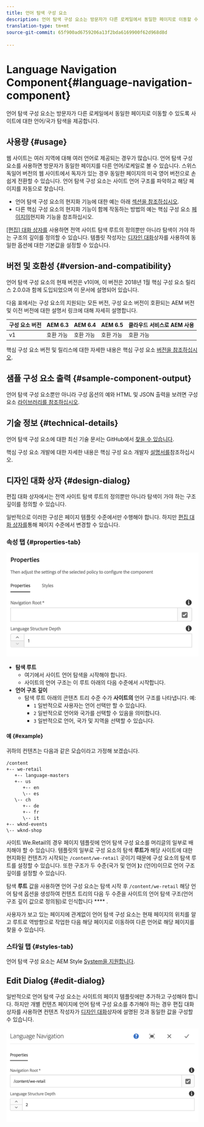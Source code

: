 ```yaml
---
title: 언어 탐색 구성 요소
description: 언어 탐색 구성 요소는 방문자가 다른 로케일에서 동일한 페이지로 이동할 수 있도록 사이트에 대한 언어/국가 탐색을 제공합니다.
translation-type: tm+mt
source-git-commit: 65f900ad6759206a13f2bda6169900f62d968d8d

---
```



# Language Navigation Component{#language-navigation-component}

언어 탐색 구성 요소는 방문자가 다른 로케일에서 동일한 페이지로 이동할 수 있도록 사이트에 대한 언어/국가 탐색을 제공합니다.

## 사용량 {#usage}

웹 사이트는 여러 지역에 대해 여러 언어로 제공되는 경우가 많습니다. 언어 탐색 구성 요소를 사용하면 방문자가 동일한 페이지를 다른 언어/로케일로 볼 수 있습니다. 스위스 독일어 버전의 웹 사이트에서 독자가 있는 경우 동일한 페이지의 미국 영어 버전으로 손쉽게 전환할 수 있습니다. 언어 탐색 구성 요소는 사이트 언어 구조를 파악하고 해당 페이지를 자동으로 찾습니다.

* 언어 탐색 구성 요소의 현지화 기능에 대한 예는 아래 [섹션을 참조하십시오](#example).
* 다른 핵심 구성 요소의 현지화 기능이 함께 작동하는 방법의 예는 핵심 구성 요소 [페이지의](localization.md)현지화 기능을 참조하십시오.

[ [편집] 대화 상자를](#edit-dialog) 사용하면 전역 사이트 탐색 루트의 정의뿐만 아니라 탐색이 가야 하는 구조의 깊이를 정의할 수 있습니다. 템플릿 작성자는 [디자인 대화](#design-dialog)상자를 사용하여 동일한 옵션에 대한 기본값을 설정할 수 있습니다.

## 버전 및 호환성 {#version-and-compatibility}

언어 탐색 구성 요소의 현재 버전은 v1이며, 이 버전은 2018년 1월 핵심 구성 요소 릴리스 2.0.0과 함께 도입되었으며 이 문서에 설명되어 있습니다.

다음 표에서는 구성 요소의 지원되는 모든 버전, 구성 요소 버전이 호환되는 AEM 버전 및 이전 버전에 대한 설명서 링크에 대해 자세히 설명합니다.

| 구성 요소 버전 | AEM 6.3 | AEM 6.4 | AEM 6.5 | 클라우드 서비스로 AEM 사용 |
|--- |--- |--- |--- |---|
| v1 | 호환 가능 | 호환 가능 | 호환 가능 | 호환 가능 |

핵심 구성 요소 버전 및 릴리스에 대한 자세한 내용은 핵심 구성 요소 [버전을 참조하십시오](versions.md).

## 샘플 구성 요소 출력 {#sample-component-output}

언어 탐색 구성 요소뿐만 아니라 구성 옵션의 예와 HTML 및 JSON 출력을 보려면 구성 요소 [라이브러리를 참조하십시오](https://adobe.com/go/aem_cmp_library_langnav).

## 기술 정보 {#technical-details}

언어 탐색 구성 요소에 대한 최신 기술 문서는 GitHub에서 [찾을 수 있습니다](https://adobe.com/go/aem_cmp_tech_langnav_v1).

핵심 구성 요소 개발에 대한 자세한 내용은 핵심 구성 요소 개발자 [설명서를](developing.md)참조하십시오.

## 디자인 대화 상자 {#design-dialog}

편집 대화 상자에서는 전역 사이트 탐색 루트의 정의뿐만 아니라 탐색이 가야 하는 구조 깊이를 정의할 수 있습니다.

일반적으로 이러한 구성은 페이지 템플릿 수준에서만 수행해야 합니다. 하지만 [편집 대화 상자를](#edit-dialog)통해 페이지 수준에서 변경할 수 있습니다.

### 속성 탭 {#properties-tab}

![](assets/screen_shot_2018-01-12at133642.png)

* **탐색 루트**
   * 여기에서 사이트 언어 탐색을 시작해야 합니다.
   * 사이트의 언어 구조는 이 루트 아래의 다음 수준에서 시작합니다.
* **언어 구조 깊이**
   * 탐색 루트 아래의 콘텐츠 트리 수준 수가 **사이트의** 언어 구조를 나타냅니다. 예:
      * `1` 일반적으로 사용자는 언어 선택만 할 수 있습니다.
      * `2` 일반적으로 언어와 국가를 선택할 수 있음을 의미합니다.
      * `3` 일반적으로 언어, 국가 및 지역을 선택할 수 있습니다.

#### 예 {#example}

귀하의 컨텐츠는 다음과 같은 모습이라고 가정해 보겠습니다.

```
/content
+-- we-retail
   +-- language-masters
   +-- us
      +-- en
      \-- es
   \-- ch
      +-- de
      +-- fr
      \-- it
+-- wknd-events
\-- wknd-shop
```

사이트 We.Retail의 경우 페이지 템플릿에 언어 탐색 구성 요소를 머리글의 일부로 배치해야 할 수 있습니다. 템플릿의 일부로 구성 요소의 탐색 **루트가** 해당 사이트에 대한 현지화된 컨텐츠가 시작되는 `/content/we-retail` 곳이기 때문에 구성 요소의 탐색 루트를 설정할 수 있습니다. 또한 구조가 두 수준(국가 및 언어 **)**`2` (언어)이므로 언어 구조 깊이를 설정할 수 있습니다.

탐색 **루트** 값을 사용하면 언어 구성 요소는 탐색 시작 후 `/content/we-retail` 해당 언어 탐색 옵션을 생성하여 컨텐츠 트리의 다음 두 수준을 사이트의 언어 탐색 구조(언어 구조 깊이 값으로 정의됨)로 인식합니다 **** .

사용자가 보고 있는 페이지에 관계없이 언어 탐색 구성 요소는 현재 페이지의 위치를 알고 루트로 역방향으로 작업한 다음 해당 페이지로 이동하여 다른 언어로 해당 페이지를 찾을 수 있습니다.

### 스타일 탭 {#styles-tab}

언어 탐색 구성 요소는 AEM Style [System을 지원합니다](authoring.md#component-styling).

## Edit Dialog {#edit-dialog}

일반적으로 언어 탐색 구성 요소는 사이트의 페이지 템플릿에만 추가하고 구성해야 합니다. 하지만 개별 컨텐츠 페이지에 언어 탐색 구성 요소를 추가해야 하는 경우 편집 대화 상자를 사용하면 컨텐츠 작성자가 [디자인 대화](#design-dialog)상자에 설명된 것과 동일한 값을 구성할 수 있습니다.

![](assets/screen_shot_2018-01-12at133353.png)
